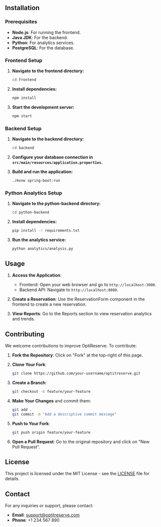 
## Installation

### Prerequisites

- **Node.js**: For running the frontend.
- **Java JDK**: For the backend.
- **Python**: For analytics services.
- **PostgreSQL**: For the database.

### Frontend Setup

1. **Navigate to the frontend directory:**

    ```bash
    cd frontend
    ```

2. **Install dependencies:**

    ```bash
    npm install
    ```

3. **Start the development server:**

    ```bash
    npm start
    ```

### Backend Setup

1. **Navigate to the backend directory:**

    ```bash
    cd backend
    ```

2. **Configure your database connection in `src/main/resources/application.properties`.**

3. **Build and run the application:**

    ```bash
    ./mvnw spring-boot:run
    ```

### Python Analytics Setup

1. **Navigate to the python-backend directory:**

    ```bash
    cd python-backend
    ```

2. **Install dependencies:**

    ```bash
    pip install -r requirements.txt
    ```

3. **Run the analytics service:**

    ```bash
    python analytics/analysis.py
    ```

## Usage

1. **Access the Application**: 
   - Frontend: Open your web browser and go to `http://localhost:3000`.
   - Backend API: Navigate to `http://localhost:8080`.

2. **Create a Reservation**: Use the ReservationForm component in the frontend to create a new reservation.

3. **View Reports**: Go to the Reports section to view reservation analytics and trends.

## Contributing

We welcome contributions to improve OptiReserve. To contribute:

1. **Fork the Repository**: Click on "Fork" at the top-right of this page.

2. **Clone Your Fork**:

    ```bash
    git clone https://github.com/your-username/optitreserve.git
    ```

3. **Create a Branch**:

    ```bash
    git checkout -b feature/your-feature
    ```

4. **Make Your Changes** and commit them:

    ```bash
    git add .
    git commit -m "Add a descriptive commit message"
    ```

5. **Push to Your Fork**:

    ```bash
    git push origin feature/your-feature
    ```

6. **Open a Pull Request**: Go to the original repository and click on "New Pull Request".

## License

This project is licensed under the MIT License - see the [LICENSE](LICENSE) file for details.

## Contact

For any inquiries or support, please contact:

- **Email**: support@optitreserve.com
- **Phone**: +1 234 567 890

